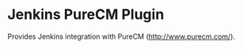 Jenkins PureCM Plugin
=====================

Provides Jenkins integration with PureCM (http://www.purecm.com/).